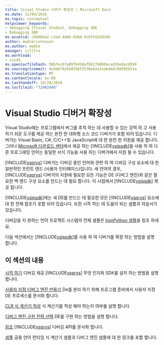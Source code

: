 ```yaml
---
title: Visual Studio 디버거 확장성 | Microsoft Docs
ms.date: 11/04/2016
ms.topic: conceptual
helpviewer_keywords:
- debugging [Visual Studio], Debugging SDK
- Debugging SDK
ms.assetid: c088b6a2-c3ad-446b-830d-9c6f41b2934b
author: madskristensen
ms.author: madsk
manager: jillfra
ms.workload:
- vssdk
ms.openlocfilehash: 58bfec6fa09f6450afb8170d60acad39edacd590
ms.sourcegitcommit: dcbb876a5dd598f2538e62e1eabd4dc98595b53a
ms.translationtype: MT
ms.contentlocale: ko-KR
ms.lasthandoff: 10/28/2019
ms.locfileid: "72982448"
---
```

# <a name="visual-studio-debugger-extensibility"></a>Visual Studio 디버거 확장성
Visual Studio에는 프로그램에서 버그를 추적 하는 데 사용할 수 있는 강력 하 고 사용 하기 쉬운 도구를 제공 하는 완전 한 대화형 소스 코드 디버거가 포함 되어 있습니다. 디버거는 Visual Basic, C#, C/C++및 JavaScript에 대 한 완전 한 지원을 제공 합니다. 그러나 [Microsoft 다운로드 센터](https://www.microsoft.com/download/details.aspx?id=21835)에서 제공 하는 [!INCLUDE[vsipsdk](../../extensibility/includes/vsipsdk_md.md)]을 사용 하 여 다른 프로그래밍 언어는 동일한 서식 기능을 사용 하는 디버거에서 지원 될 수 있습니다.

 [!INCLUDE[vsprvs](../../code-quality/includes/vsprvs_md.md)] 디버거는 디버깅 중인 언어와 관련 하 여 디버깅 구성 요소에 대 한 일반적인 프런트 엔드 (사용자 인터페이스)입니다. 새 언어의 경우, [!INCLUDE[vsprvs](../../code-quality/includes/vsprvs_md.md)] 디버거의 지원에 필요한 모든 기능은 DE (디버그 엔진)와 같은 필요한 백 엔드 구성 요소를 만드는 데 필요 합니다. 이 시점에서 [!INCLUDE[vsipsdk](../../extensibility/includes/vsipsdk_md.md)] 제공 됩니다.

 [!INCLUDE[vsipsdk](../../extensibility/includes/vsipsdk_md.md)]에는 새 DE를 만드는 데 필요한 모든 [!INCLUDE[vsprvs](../../code-quality/includes/vsprvs_md.md)] 요소에 대 한 전체 참조가 포함 되어 있습니다. 또한 시작 하는 데 도움이 되는 샘플과 자습서가 있습니다.

 디버깅을 지 원하는 언어 프로젝트 시스템의 전체 샘플은 [IronPython 샘플](https://www.microsoft.com/download/details.aspx?id=55984)을 참조 하세요.

 다음 섹션에서는 [!INCLUDE[vsipsdk](../../extensibility/includes/vsipsdk_md.md)]를 사용 하 여 디버거를 확장 하는 방법을 설명 합니다.

## <a name="in-this-section"></a>이 섹션의 내용
 [시작 하기](../../extensibility/debugger/getting-started-with-debugger-extensibility.md) 디버깅 제공 [!INCLUDE[vsprvs](../../code-quality/includes/vsprvs_md.md)] 무엇 인지와 SDK를 설치 하는 방법을 설명 합니다.

 [사용자 지정 디버그 엔진 만들기](../../extensibility/debugger/creating-a-custom-debug-engine.md) De를 분리 하기 위해 프로그램 준비에서 사용자 지정 DE 프로세스를 문서화 합니다.

 [CLR 식 계산기 작성](../../extensibility/debugger/writing-a-common-language-runtime-expression-evaluator.md) 식 계산기를 작성 해야 하는지 여부를 설명 합니다.

 [디버그 엔진 구현 전략 선택](../../extensibility/debugger/choosing-a-debug-engine-implementation-strategy.md) DE를 구현 하는 방법을 설명 합니다.

 [참조](../../extensibility/debugger/reference/reference-visual-studio-debugging-apis.md) [!INCLUDE[vsprvs](../../code-quality/includes/vsprvs_md.md)] 디버깅 API를 문서화 합니다.

 [샘플](../../extensibility/debugger/visual-studio-debugging-samples.md) 공용 언어 런타임 식 계산기 샘플과 디버그 엔진 샘플에 대 한 링크를 포함 합니다.

